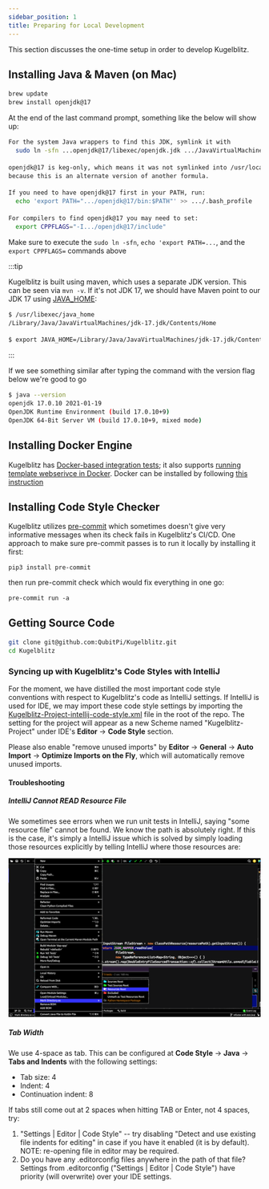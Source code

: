 ```yaml
---
sidebar_position: 1
title: Preparing for Local Development
---
```


This section discusses the one-time setup in order to develop Kugelblitz.

Installing Java & Maven (on Mac)
--------------------------------

```bash
brew update
brew install openjdk@17
```

At the end of the last command prompt, something like the below will show up:

```bash
For the system Java wrappers to find this JDK, symlink it with
  sudo ln -sfn ...openjdk@17/libexec/openjdk.jdk .../JavaVirtualMachines/openjdk-17.jdk

openjdk@17 is keg-only, which means it was not symlinked into /usr/local,
because this is an alternate version of another formula.

If you need to have openjdk@17 first in your PATH, run:
  echo 'export PATH=".../openjdk@17/bin:$PATH"' >> .../.bash_profile

For compilers to find openjdk@17 you may need to set:
  export CPPFLAGS="-I.../openjdk@17/include"
```

Make sure to execute the `sudo ln -sfn`, `echo 'export PATH=...`, and the `export CPPFLAGS=` commands above

:::tip

Kugelblitz is built using maven, which uses a separate JDK version. This can be seen via `mvn -v`. If it's not JDK 17, we
should have Maven point to our JDK 17 using [JAVA_HOME](https://stackoverflow.com/a/2503679):

```bash
$ /usr/libexec/java_home
/Library/Java/JavaVirtualMachines/jdk-17.jdk/Contents/Home

$ export JAVA_HOME=/Library/Java/JavaVirtualMachines/jdk-17.jdk/Contents/Home
```

:::

If we see something similar after typing the command with the version flag below we're good to go

```bash
$ java --version
openjdk 17.0.10 2021-01-19
OpenJDK Runtime Environment (build 17.0.10+9)
OpenJDK 64-Bit Server VM (build 17.0.10+9, mixed mode)
```

Installing Docker Engine
------------------------

Kugelblitz has
[Docker-based integration tests](https://github.com/QubitPi/Kugelblitz/blob/master/src/test/java/org/qubitpi/kugelblitz/arango/ArangoControllerIT.java);
it also supports
[running template webserivce in Docker](https://github.com/QubitPi/Kugelblitz/blob/master/src/test/java/org/qubitpi/kugelblitz/DockerComposeIT.java).
Docker can be installed by following [this instruction](https://docker.qubitpi.org/desktop/setup/install/mac-install/)

Installing Code Style Checker
-----------------------------

Kugelblitz utilizes [pre-commit](https://pre-commit.com/) which sometimes doesn't give very informative
messages when its check fails in Kugelblitz's CI/CD. One approach to make sure pre-commit passes is to run it locally
by installing it first:

```console
pip3 install pre-commit
```

then run pre-commit check which would fix everything in one go:

```console
pre-commit run -a
```

Getting Source Code
-------------------

```bash
git clone git@github.com:QubitPi/Kugelblitz.git
cd Kugelblitz
```

### Syncing up with Kugelblitz's Code Styles with IntelliJ

For the moment, we have distilled the most important code style conventions with respect to Kugelblitz's code as IntelliJ
settings. If IntelliJ is used for IDE, we may import these code style settings by importing the
[Kugelblitz-Project-intellij-code-style.xml](https://github.com/QubitPi/Kugelblitz/blob/master/Kugelblitz-Project-intellij-code-style.xml)
file in the root of the repo. The setting for the project will appear as a new Scheme named "Kugelblitz-Project" under
IDE's __Editor__ -> __Code Style__ section.

Please also enable "remove unused imports" by __Editor__ -> __General__ -> __Auto Import__ -> __Optimize Imports on the
Fly__, which will automatically remove unused imports.

#### Troubleshooting

##### IntelliJ Cannot READ Resource File

We sometimes see errors when we run unit tests in IntelliJ, saying "some resource file" cannot be found. We know the
path is absolutely right. If this is the case, it's simply a IntelliJ issue which is solved by simply loading those
resources explicitly by telling IntelliJ where those resources are:

![Error loading intelliJ-find-resource.png](img/intelliJ-find-resource.png)

##### Tab Width

We use 4-space as tab. This can be configured at __Code Style__ -> __Java__ -> __Tabs and Indents__ with the following
settings:

- Tab size: 4
- Indent: 4
- Continuation indent: 8

If tabs still come out at 2 spaces when hitting TAB or Enter, not 4 spaces, try:

1. "Settings | Editor | Code Style" -- try disabling "Detect and use existing file indents for editing" in case if you
   have it enabled (it is by default). NOTE: re-opening file in editor may be required.
2. Do you have any .editorconfig files anywhere in the path of that file? Settings from .editorconfig
   ("Settings | Editor | Code Style") have priority (will overwrite) over your IDE settings.
